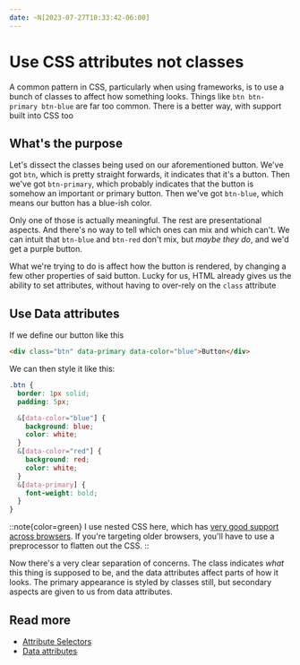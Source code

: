 ```yaml
---
date: ~N[2023-07-27T10:33:42-06:00]
---
```


# Use CSS attributes not classes

A common pattern in CSS, particularly when using frameworks, is to use a bunch of classes to affect how something looks. Things like `btn btn-primary btn-blue` are far too common. There is a better way, with support built into CSS too

## What's the purpose

Let's dissect the classes being used on our aforementioned button. We've got `btn`, which is pretty straight forwards, it indicates that it's a button. Then we've got `btn-primary`, which probably indicates that the button is somehow an important or primary button. Then we've got `btn-blue`, which means our button has a blue-ish color.

Only one of those is actually meaningful. The rest are presentational aspects. And there's no way to tell which ones can mix and which can't. We can intuit that `btn-blue` and `btn-red` don't mix, but _maybe they do_, and we'd get a purple button.

What we're trying to do is affect how the button is rendered, by changing a few other properties of said button. Lucky for us, HTML already gives us the ability to set attributes, without having to over-rely on the `class` attribute

## Use Data attributes

If we define our button like this

```html
<div class="btn" data-primary data-color="blue">Button</div>
```

We can then style it like this:

```css
.btn {
  border: 1px solid;
  padding: 5px;

  &[data-color="blue"] {
    background: blue;
    color: white;
  }
  &[data-color="red"] {
    background: red;
    color: white;
  }
  &[data-primary] {
    font-weight: bold;
  }
}
```

::note{color=green}
I use nested CSS here, which has [very good support across browsers](https://caniuse.com/css-nesting). If you're targeting older browsers, you'll have to use a preprocessor to flatten out the CSS.
::

Now there's a very clear separation of concerns. The class indicates _what_ this thing is supposed to be, and the data attributes affect parts of how it looks. The primary appearance is styled by classes still, but secondary aspects are given to us from data attributes.

## Read more

+ [Attribute Selectors](http://developer.mozilla.org/en-US/docs/Web/CSS/Attribute_selectors)
+ [Data attributes](http://developer.mozilla.org/en-US/docs/Web/HTML/Global_attributes/data-*)
